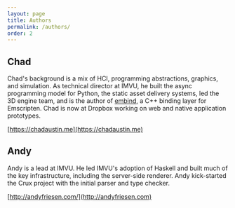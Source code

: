 ```yaml
---
layout: page
title: Authors
permalink: /authors/
order: 2
---
```


## Chad

Chad's background is a mix of HCI, programming abstractions, graphics, and simulation.  As technical director at IMVU,
he built the async programming model for Python, the static asset delivery systems, led the 3D engine team, and is the author
of [embind](https://kripken.github.io/emscripten-site/docs/porting/connecting_cpp_and_javascript/embind.html), a C++ binding
layer for Emscripten.  Chad is now at Dropbox working on web and native application prototypes.

[https://chadaustin.me](https://chadaustin.me)

## Andy

Andy is a lead at IMVU.  He led IMVU's adoption of Haskell and built much of the key infrastructure, including
the server-side renderer.  Andy kick-started the Crux project with the initial parser and type checker.

[http://andyfriesen.com/](http://andyfriesen.com)
